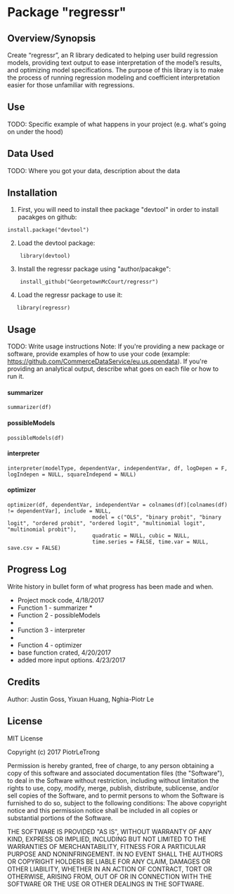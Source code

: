 # Package "regressr"


## Overview/Synopsis
 Create “regressr”, an R library dedicated to helping user build regression models, providing text output to ease interpretation of the model’s results, and optimizing model specifications. The purpose of this library is to make the process of running regression modeling and coefficient interpretation easier for those unfamiliar with regressions.

## Use
TODO: Specific example of what happens in your project (e.g. what's going on under the hood)

## Data Used
TODO: Where you got your data, description about the data

## Installation
 1. First, you will need to install thee package "devtool" in order to install pacakges on github:
```
install.package("devtool")
```
 2. Load the devtool package:    
```
    library(devtool)
```
 3. Install the regressr package using "author/pacakge":
```
    install_github("GeorgetownMcCourt/regressr")
```
 4. Load the regressr package to use it:
 ```
    library(regressr)
 ```

## Usage
TODO: Write usage instructions
Note: If you're providing a new package or software, provide examples of how to use your code (example: https://github.com/CommerceDataService/eu.us.opendata). If you're providing an analytical output, describe what goes on each file or how to run it.
#### summarizer
```
summarizer(df)
```
#### possibleModels
```
possibleModels(df)
```
#### interpreter
```
interpreter(modelType, dependentVar, independentVar, df, logDepen = F, logIndepen = NULL, squareIndepend = NULL)
```

#### optimizer
```
optimizer(df, dependentVar, independentVar = colnames(df)[colnames(df) != dependentVar], include = NULL,
                           model = c("OLS", "binary probit", "binary logit", "ordered probit", "ordered logit", "multinomial logit", "multinomial probit"),
                           quadratic = NULL, cubic = NULL,
                           time.series = FALSE, time.var = NULL, save.csv = FALSE)
```

## Progress Log
 Write history in bullet form of what progress has been made and when.
 * Project mock code, 4/18/2017
 * Function 1 - summarizer
   *  
 * Function 2 - possibleModels
  *
 * Function 3 - interpreter
  *
 * Function 4 - optimizer
  * base function crated, 4/20/2017
  * added more input options. 4/23/2017




## Credits
Author: Justin Goss, Yixuan Huang, Nghia-Piotr Le


## License
MIT License

Copyright (c) 2017 PiotrLeTrong

Permission is hereby granted, free of charge, to any person obtaining a copy of this software and associated documentation files (the "Software"), to deal in the Software without restriction, including without limitation the rights to use, copy, modify, merge, publish, distribute, sublicense, and/or sell copies of the Software, and to permit persons to whom the Software is furnished to do so, subject to the following conditions:
The above copyright notice and this permission notice shall be included in all copies or substantial portions of the Software.

THE SOFTWARE IS PROVIDED "AS IS", WITHOUT WARRANTY OF ANY KIND, EXPRESS OR IMPLIED, INCLUDING BUT NOT LIMITED TO THE WARRANTIES OF MERCHANTABILITY, FITNESS FOR A PARTICULAR PURPOSE AND NONINFRINGEMENT. IN NO EVENT SHALL THE AUTHORS OR COPYRIGHT HOLDERS BE LIABLE FOR ANY CLAIM, DAMAGES OR OTHER LIABILITY, WHETHER IN AN ACTION OF CONTRACT, TORT OR OTHERWISE, ARISING FROM, OUT OF OR IN CONNECTION WITH THE SOFTWARE OR THE USE OR OTHER DEALINGS IN THE SOFTWARE.
